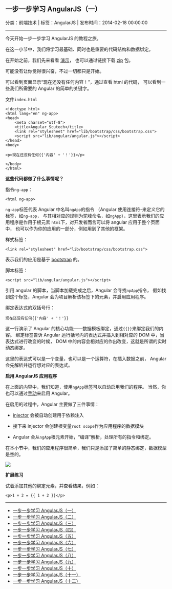 ## 一步一步学习 AngularJS（一）

分类：前端技术 | 标签：AngularJS | 发布时间：2014-02-18 00:00:00

___

今天开始一步一步学习 AngularJS 的教程之旅。

在这一小节中，我们将学习最基础、同时也是重要的代码结构和数据绑定。

在开始之前，我们先来看看 [演示](/demos/angular-scutech/step0)，
也可以通过链接下载 [zip](/demos/angular-scutech/step0.zip) 包。

可能没有让你觉得很兴奋，不过一切都只是开始。

可以看到页面显示“现在还没有任何内容！”，通过查看 html 的代码，
可以看到一些我们所需要的 Angular 的简单的关键字。

文件```index.html```

```
<!doctype html>
<html lang="en" ng-app>
<head>
    <meta charset="utf-8">
    <title>Angular Scutech</title>
    <link rel="stylesheet" href="lib/bootstrap/css/bootstrap.css">
    <script src="lib/angular/angular.js"></script>
</head>
<body>

<p>现在还没有任何{{'内容' + '！'}}</p>

</body>
</html>
```

**这些代码都做了什么事情呢？**

指令```ng-app```：

```
<html ng-app>
```

```ng-app```标签代表 Angular 中名叫```ngApp```的指令
（Angular 使用连接符-来定义它的标签，如```ng-app```，
与其相对应的规则为驼峰命名，如```ngApp```），这里表示我们的应用程序是作用于根元素
```html```下，对开发者而言可以将 angular 应用于整个页面中，
也可以作为你的应用的一部分，例如用到了其他的框架。

样式标签：

```
<link rel="stylesheet" href="lib/bootstrap/css/bootstrap.css">
```

表示我们的应用是基于 [bootstrap](http://getbootstrap.com) 的。

脚本标签：

```
<script src="lib/angular/angular.js"></script>
```

引用 angular 的脚本，当脚本加载完成之后，Angular 会寻找```npApp```指令，
假如找到这个标签，Angular 会为项目解析该标签下的元素，并启用应用程序。

绑定表达式的双括号行：

```
现在还没有任何{{'内容' + '！'}}
```
这一行演示了 Angular 的核心功能——数据模板绑定，通过```{{}}```来绑定我们的内容。
绑定标签告诉 Angular 运行括号内的表达式并插入到相对应的 DOM 中，当表达式进行改变的时候，
DOM 中的内容会相对应的作出改变，这就是所谓的实时动态绑定。

这里的表达式可以是一个变量，也可以是一个运算符，在插入数据之前，
Angular 会先解析并运行想对应的表达式。

**启用 AngularJS 应用程序**

在上面的内容中，我们知道，使用```ngApp```标签可以自动启用我们的程序。
当然，你也可以通过[手动](http://docs.angularjs.org/guide/bootstrap)来启用 Angular。

在启用的过程中，Angular 主要做了三件事情：

* [injector](http://docs.angularjs.org/api/auto/service/$injector) 会被自动创建用于依赖注入

* 接下来 injector 会创建根变量```root scope```作为应用程序的数据模块

* Angular 会从```ngApp```根元素开始，“编译”解析，处理所有的指令和绑定。

在本小节中，我们的应用程序很简单，我们只是添加了简单的静态绑定，数据模型是空的。

![](/posts/2014/02/18/tutorial_0.png)

**扩展练习**

试着添加其他的绑定元素，并查看结果，例如：
```
<p>1 + 2 = {{ 1 + 2 }}</p>
```

---

* [一步一步学习 AngularJS（一）](/2014/02/18/angular_scutech_step0)
* [一步一步学习 AngularJS（二）](/2014/02/19/angular_scutech_step1)
* [一步一步学习 AngularJS（三）](/2014/02/20/angular_scutech_step2)
* [一步一步学习 AngularJS（四）](/2014/02/21/angular_scutech_step3)
* [一步一步学习 AngularJS（五）](/2014/02/22/angular_scutech_step4)
* [一步一步学习 AngularJS（六）](/2014/02/23/angular_scutech_step5)
* [一步一步学习 AngularJS（七）](/2014/02/24/angular_scutech_step6)
* [一步一步学习 AngularJS（八）](/2014/02/27/angular_scutech_step7)
* [一步一步学习 AngularJS（九）](/2014/02/28/angular_scutech_step8)
* [一步一步学习 AngularJS（十）](/2014/03/01/angular_scutech_step9)
* [一步一步学习 AngularJS（十一）](/2014/03/02/angular_scutech_step10)
* [一步一步学习 AngularJS（十二）](/2014/03/03/angular_scutech_step11)